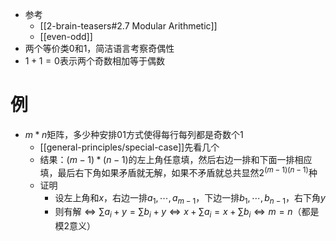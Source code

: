 - 参考
  - [[2-brain-teasers#2.7 Modular Arithmetic]]
  - [[even-odd]]
- 两个等价类0和1，简洁语言考察奇偶性
- $1+1=0$表示两个奇数相加等于偶数
# 例
- $m*n$矩阵，多少种安排01方式使得每行每列都是奇数个1
  - [[general-principles/special-case]]先看几个
  - 结果：$(m-1)*(n-1)$的左上角任意填，然后右边一排和下面一排相应填，最后右下角如果矛盾就无解，如果不矛盾就总共显然$2^{(m-1)(n-1)}$种
  - 证明
    - 设左上角和$x$，右边一排$a_1,\cdots,a_{m-1}$，下边一排$b_1,\cdots,b_{n-1}$，右下角$y$
    - 则有解$\Leftrightarrow \sum a_i + y=\sum b_i + y\Leftrightarrow x +\sum a_i=x+\sum b_i\Leftrightarrow m=n$（都是模2意义）